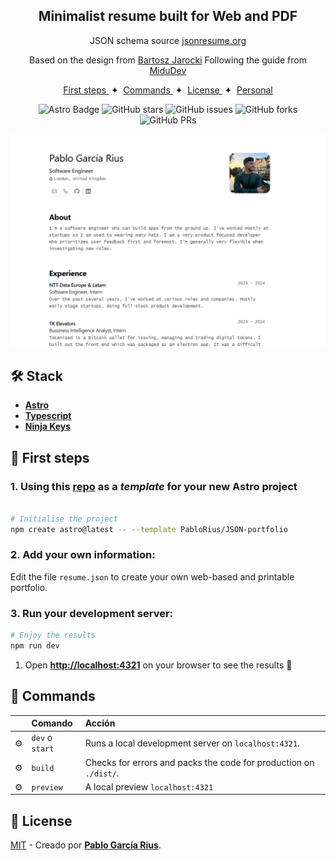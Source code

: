 <div align="center">
<h2>
    Minimalist resume built for <b>Web</b> and <b>PDF</b>
</h2>
<p>
JSON schema source <a href="https://jsonresume.org/schema/">jsonresume.org</a>
</p>

<p>
Based on the design from <a href="https://github.com/BartoszJarocki/cv">Bartosz Jarocki</a>
Following the guide from <a href="https://github.com/midudev/minimalist-portfolio-json">MiduDev</a>

</p>

</div>

<div align="center">
    <a href="# 🚀 First steps">
        First steps
    </a>
    <span>&nbsp;✦&nbsp;</span>
    <a href="## 🧞 Commands">
        Commands
    </a>
    <span>&nbsp;✦&nbsp;</span>
    <a href="## 🔑 License">
        License
    </a>
    <span>&nbsp;✦&nbsp;</span>
    <a href="https://pablo-garcia-rius.vercel.app/">
        Personal
    </a>
   
</div>

<p></p>

<div align="center">

![Astro Badge](https://img.shields.io/badge/Astro-BC52EE?logo=astro&logoColor=fff&style=flat)
![GitHub stars](https://img.shields.io/github/stars/PabloRius/JSON-portfolio)
![GitHub issues](https://img.shields.io/github/issues/PabloRius/JSON-portfolio)
![GitHub forks](https://img.shields.io/github/forks/PabloRius/JSON-portfolio)
![GitHub PRs](https://img.shields.io/github/issues-pr/PabloRius/JSON-portfolio)

</div>

![Result](/Result.png)

## 🛠️ Stack

- [**Astro**](https://astro.build/)
- [**Typescript**](https://www.typescriptlang.org/)
- [**Ninja Keys**](https://github.com/ssleptsov/ninja-keys)

## 🚀 First steps

### 1. Using this [repo](https://github.com/PabloRius/JSON-portfolio) as a _template_ for your new Astro project

```bash

# Initialise the project
npm create astro@latest -- --template PabloRius/JSON-portfolio
```

### 2. Add your own information:

Edit the file `resume.json` to create your own web-based and printable portfolio.

### 3. Run your development server:

```bash
# Enjoy the results
npm run dev
```

1. Open [**http://localhost:4321**](http://localhost:4321/) on your browser to see the results 🚀

## 🧞 Commands

|     | Comando         | Acción                                                            |
| :-- | :-------------- | :---------------------------------------------------------------- |
| ⚙️  | `dev` o `start` | Runs a local development server on `localhost:4321`.              |
| ⚙️  | `build`         | Checks for errors and packs the code for production on `./dist/`. |
| ⚙️  | `preview`       | A local preview `localhost:4321`                                  |

## 🔑 License

[MIT](LICENSE.txt) - Creado por [**Pablo García Rius**](https://pablo-garcia-rius.vercel.app/).
